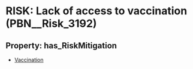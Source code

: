 # RISK: __Lack of access to vaccination__ (PBN__Risk_3192)

## Property: has_RiskMitigation

* [Vaccination](PBN__Mitigation_245)

